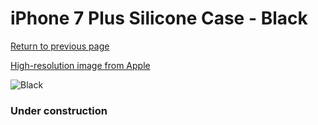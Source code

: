 # iPhone 7 Plus Silicone Case - Black

[Return to previous page](/iphone_7)

[High-resolution image from Apple](https://store.storeimages.cdn-apple.com/8756/as-images.apple.com/is/MMQU2?wid=4500&hei=4500&fmt=png)

<div style="width: 384px"><img src="/everyphone/MMQU2.png" alt="Black"></div>

### Under construction
